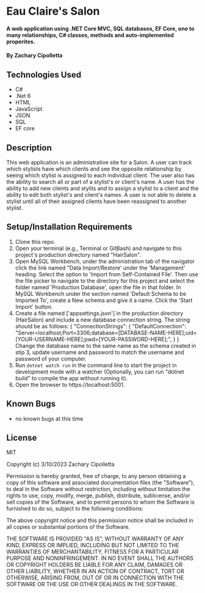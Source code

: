 # Eau Claire's Salon

#### A web application using .NET Core MVC, SQL databases, EF Core, one to many relationships, C# classes, methods and auto-implemented properites.

#### By Zachary Cipolletta

## Technologies Used

* C#
* .Net 6
* HTML
* JavaScript
* JSON
* SQL
* EF core

## Description
This web application is an administrative site for a Salon.  A user can track which stylists have which clients and see the opposite relationship by seeing which stylist is assigned to each individual client.  The user also has the ability to search all or part of a stylist's or client's name.  A user has the ability to add new clients and stylits and to assign a stylist to a client and the ability to edit both stylist's and client's names.  A user is not able to delete a stylist until all of their assigned clients have been reassigned to another stylist.

## Setup/Installation Requirements

1. Clone this repo.
2. Open your terminal (e.g., Terminal or GitBash) and navigate to this project's production directory named "HairSalon".
3. Open MySQL Workbench, under the administration tab of the navigator click the link named "Data Import/Restore' under the 'Management' heading. Select the option to 'Import from Self-Contained File'.  Then use the file picker to navigate to the directory for this project and select the folder named 'Production Database', open the file in that folder.  In MySQL Workbench under the section named 'Default Schema to be Imported To', create a New schema and give it a name. Click the 'Start Import' button.
4. Create a file named ['appsettings.json'] in the production directory (HairSalon) and include a new database connection string. The string should be as follows:
{
  "ConnectionStrings": {
    "DefaultConnection": "Server=localhost;Port=3306;database=[DATABASE-NAME-HERE];uid=[YOUR-USERNAME-HERE];pwd=[YOUR-PASSWORD-HERE];",
  }
}
Change the database name to the same name as the schema created in stip 3, update username and password to match the username and password of your computer.
5. Run `dotnet watch run` in the command line to start the project in development mode with a watcher (Optionally, you can run "dotnet build" to compile the app without running it). 
6. Open the browser to https://localhost:5001.

## Known Bugs

* no known bugs at this time

## License
MIT

Copyright (c) 3/10/2023 Zachary Cipolletta

Permission is hereby granted, free of charge, to any person obtaining a copy
of this software and associated documentation files (the "Software"), to deal
in the Software without restriction, including without limitation the rights
to use, copy, modify, merge, publish, distribute, sublicense, and/or sell
copies of the Software, and to permit persons to whom the Software is
furnished to do so, subject to the following conditions:

The above copyright notice and this permission notice shall be included in all
copies or substantial portions of the Software.

THE SOFTWARE IS PROVIDED "AS IS", WITHOUT WARRANTY OF ANY KIND, EXPRESS OR
IMPLIED, INCLUDING BUT NOT LIMITED TO THE WARRANTIES OF MERCHANTABILITY,
FITNESS FOR A PARTICULAR PURPOSE AND NONINFRINGEMENT. IN NO EVENT SHALL THE
AUTHORS OR COPYRIGHT HOLDERS BE LIABLE FOR ANY CLAIM, DAMAGES OR OTHER
LIABILITY, WHETHER IN AN ACTION OF CONTRACT, TORT OR OTHERWISE, ARISING FROM,
OUT OF OR IN CONNECTION WITH THE SOFTWARE OR THE USE OR OTHER DEALINGS IN THE
SOFTWARE.